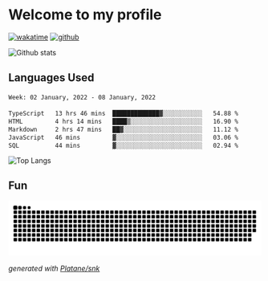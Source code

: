 # Welcome to my profile

[![wakatime](https://wakatime.com/badge/user/82c377cd-a54c-404c-b7df-177b313ca539.svg)](https://wakatime.com/@82c377cd-a54c-404c-b7df-177b313ca539)
[![github](https://img.shields.io/github/followers/xinthose?logo=github&style=plastic)](https://github.com/alanhamlett?tab=followers)

![Github stats](https://github-readme-stats.vercel.app/api?username=xinthose&show_icons=true&theme=radical&count_private=true)

## Languages Used

<!--START_SECTION:waka-->
```text
Week: 02 January, 2022 - 08 January, 2022

TypeScript   13 hrs 46 mins  █████████████▓░░░░░░░░░░░   54.88 % 
HTML         4 hrs 14 mins   ████▒░░░░░░░░░░░░░░░░░░░░   16.90 % 
Markdown     2 hrs 47 mins   ██▓░░░░░░░░░░░░░░░░░░░░░░   11.12 % 
JavaScript   46 mins         ▓░░░░░░░░░░░░░░░░░░░░░░░░   03.06 % 
SQL          44 mins         ▓░░░░░░░░░░░░░░░░░░░░░░░░   02.94 % 
```
<!--END_SECTION:waka-->

![Top Langs](https://github-readme-stats.vercel.app/api/top-langs/?username=xinthose)

## Fun
![github contribution grid snake animation](https://raw.githubusercontent.com/xinthose/xinthose/output/github-contribution-grid-snake.svg)

_generated with [Platane/snk](https://github.com/Platane/snk)_
